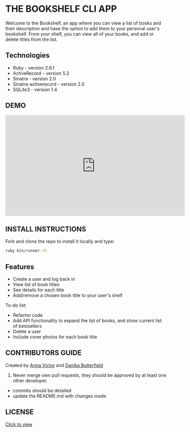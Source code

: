 # THE BOOKSHELF CLI APP

Welcome to the Bookshelf, an app where you can view a list of books and their description and have the option to add them to your personal user's bookshelf. From your shelf, you can view all of your books, and add or delete titles from the list. 

## Technologies
  - Ruby - version 2.6.1
  - ActiveRecord - version 5.2
  - Sinatra - version 2.0
  - Sinatra-activerecord - version 2.0
  - SQLite3 - version 1.4

## DEMO

<iframe width="560" height="315" src="https://www.youtube.com/embed/d1OYJV38r4A" frameborder="0" allow="accelerometer; autoplay; encrypted-media; gyroscope; picture-in-picture" allowfullscreen></iframe>

## INSTALL INSTRUCTIONS 

Fork and clone the repo to install it locally and type: 
```ruby
ruby bin/runner.rb
```

## Features
 - Create a user and log back in 
 - View list of book titles
 - See details for each title
 - Add/remove a chosen book title to your user's shelf
 
 To-do list:
 - Refactor code
 - Add API functionality to expand the list of books, and show current list of bestsellers
 - Delete a user 
 - Include cover photos for each book title


## CONTRIBUTORS GUIDE 

Created by [Arina Victor](https://github.com/arinavictor?tab=repositories) and [Danika Butterfield](https://github.com/DanikaButterfield) 

1. Never merge own pull requests, they should be approved by at least one other developer. 
 - commits should be detailed
 - update the README.md with changes made

## LICENSE

[Click to view](https://github.com/arinavictor/bookshelf-mod1-project/blob/master/LICENSE.md)



